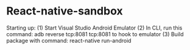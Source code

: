 # React-native-sandbox

Starting up:
(1) Start Visual Studio Android Emulator
(2) In CLI, run this command: adb reverse tcp:8081 tcp:8081 to hook to emulator
(3) Build package with command: react-native run-android
